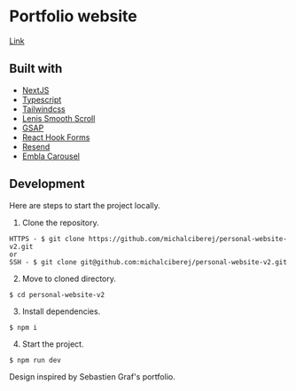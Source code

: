# Portfolio website

[Link](https://www.michaciberej.com)

## Built with

- [NextJS](https://nextjs.org/)
- [Typescript](https://www.typescriptlang.org/)
- [Tailwindcss](https://tailwindcss.com/)
- [Lenis Smooth Scroll](https://lenis.studiofreight.com/)
- [GSAP](https://gsap.com/)
- [React Hook Forms](https://react-hook-form.com/)
- [Resend](https://resend.com/home)
- [Embla Carousel](https://www.embla-carousel.com/)

## Development

Here are steps to start the project locally.

1. Clone the repository.

```
HTTPS - $ git clone https://github.com/michalciberej/personal-website-v2.git
or
SSH - $ git clone git@github.com:michalciberej/personal-website-v2.git
```

2. Move to cloned directory.

```
$ cd personal-website-v2
```

3. Install dependencies.

```
$ npm i
```

4. Start the project.

```
$ npm run dev
```

Design inspired by Sebastien Graf's portfolio.
